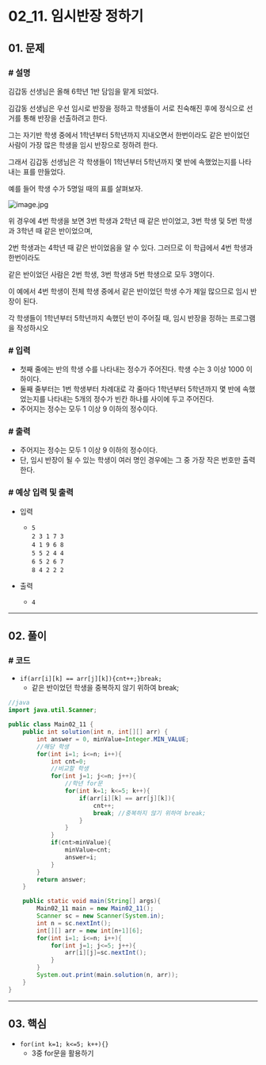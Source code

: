 # 02_11. 임시반장 정하기

## 01. 문제

### # 설명

김갑동 선생님은 올해 6학년 1반 담임을 맡게 되었다.

김갑동 선생님은 우선 임시로 반장을 정하고 학생들이 서로 친숙해진 후에 정식으로 선거를 통해 반장을 선출하려고 한다.

그는 자기반 학생 중에서 1학년부터 5학년까지 지내오면서 한번이라도 같은 반이었던 사람이 가장 많은 학생을 임시 반장으로 정하려 한다.

그래서 김갑동 선생님은 각 학생들이 1학년부터 5학년까지 몇 반에 속했었는지를 나타내는 표를 만들었다.

예를 들어 학생 수가 5명일 때의 표를 살펴보자.

![image.jpg](https://cote.inflearn.com/public/upload/f8a83920ca.jpg)

위 경우에 4번 학생을 보면 3번 학생과 2학년 때 같은 반이었고, 3번 학생 및 5번 학생과 3학년 때 같은 반이었으며,

2번 학생과는 4학년 때 같은 반이었음을 알 수 있다. 그러므로 이 학급에서 4번 학생과 한번이라도

같은 반이었던 사람은 2번 학생, 3번 학생과 5번 학생으로 모두 3명이다.

이 예에서 4번 학생이 전체 학생 중에서 같은 반이었던 학생 수가 제일 많으므로 임시 반장이 된다.

각 학생들이 1학년부터 5학년까지 속했던 반이 주어질 때, 임시 반장을 정하는 프로그램을 작성하시오

### # 입력

- 첫째 줄에는 반의 학생 수를 나타내는 정수가 주어진다. 학생 수는 3 이상 1000 이하이다.
- 둘째 줄부터는 1번 학생부터 차례대로 각 줄마다 1학년부터 5학년까지 몇 반에 속했었는지를 나타내는 5개의 정수가 빈칸 하나를 사이에 두고 주어진다.
- 주어지는 정수는 모두 1 이상 9 이하의 정수이다.

### # 출력

- 주어지는 정수는 모두 1 이상 9 이하의 정수이다.
- 단, 임시 반장이 될 수 있는 학생이 여러 명인 경우에는 그 중 가장 작은 번호만 출력한다.

### # 예상 입력 및 출력

- 입력
  - `5`
</br> `2 3 1 7 3`
</br> `4 1 9 6 8`
</br> `5 5 2 4 4`
</br> `6 5 2 6 7`
</br> `8 4 2 2 2`

- 출력
  - `4`

---

## 02. 풀이

### # 코드

- `if(arr[i][k] == arr[j][k]){cnt++;}break;`
  - 같은 반이었던 학생을 중복하지 않기 위하여 break;

```java
//java
import java.util.Scanner;

public class Main02_11 {
    public int solution(int n, int[][] arr) {
        int answer = 0, minValue=Integer.MIN_VALUE;
        //해당 학생
        for(int i=1; i<=n; i++){
            int cnt=0;
            //비교할 학생
            for(int j=1; j<=n; j++){
                //학년 for문
                for(int k=1; k<=5; k++){
                    if(arr[i][k] == arr[j][k]){
                        cnt++;
                        break; //중복하지 않기 위하여 break;
                    }
                }
            }
            if(cnt>minValue){
                minValue=cnt;
                answer=i;
            }
        }
        return answer;
    }

    public static void main(String[] args){
        Main02_11 main = new Main02_11();
        Scanner sc = new Scanner(System.in);
        int n = sc.nextInt();
        int[][] arr = new int[n+1][6];
        for(int i=1; i<=n; i++){
            for(int j=1; j<=5; j++){
                arr[i][j]=sc.nextInt();
            }
        }
        System.out.print(main.solution(n, arr));
    }
}

```

---

## 03. 핵심

- `for(int k=1; k<=5; k++){}`
  - 3중 for문을 활용하기
